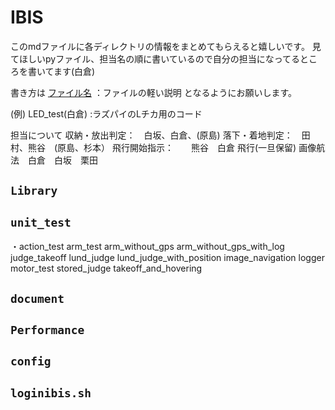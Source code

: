 # IBIS
このmdファイルに各ディレクトリの情報をまとめてもらえると嬉しいです。
見てほしいpyファイル、担当名の順に書いているので自分の担当になってるところを書いてます(白倉)

書き方は
[ファイル名](担当名)
：ファイルの軽い説明
となるようにお願いします。

(例)
LED_test(白倉)
:ラズパイのLチカ用のコード


担当について 収納・放出判定：　白坂、白倉、(原島) 落下・着地判定：　田村、熊谷　(原島、杉本） 飛行開始指示：　　熊谷　白倉 飛行(一旦保留) 画像航法　白倉　白坂　栗田

## `Library`


## `unit_test`
 ・action_test
arm_test
arm_without_gps
arm_without_gps_with_log
judge_takeoff
lund_judge
lund_judge_with_position
image_navigation
logger
motor_test
stored_judge
takeoff_and_hovering


## `document`




## `Performance`


## `config`


## `loginibis.sh`
